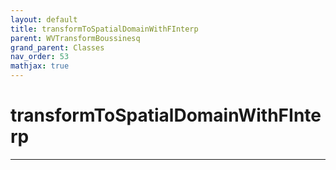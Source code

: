 ```yaml
---
layout: default
title: transformToSpatialDomainWithFInterp
parent: WVTransformBoussinesq
grand_parent: Classes
nav_order: 53
mathjax: true
---
```


#  transformToSpatialDomainWithFInterp




---

